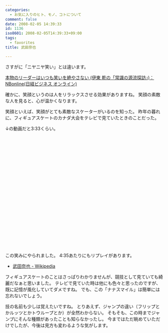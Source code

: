 ```yaml
---
categories:
  - お気に入りのヒト、モノ、コトについて
comment: false
date: 2008-02-05 14:39:33
id: 1136
iso8601: 2008-02-05T14:39:33+09:00
tags:
  - favorites
title: 武田奈也

---
```


さすがに「ニヤニヤ笑い」とは違います。

<a title="本物のリーダーはいつも笑いを絶やさない (伊東 乾の「常識の源流探訪」)：NBonline(日経ビジネス オンライン)" href="http://business.nikkeibp.co.jp/article/person/20080125/145439/">本物のリーダーはいつも笑いを絶やさない (伊東 乾の「常識の源流探訪」)：NBonline(日経ビジネス オンライン)</a>

確かに、笑顔というのは人をリラックスさせる効果がありますね。
笑顔の素敵な人を見ると、心が温かくなります。

笑顔といえば、笑顔がとても素敵なスケーターがいるのを知った。
昨年の暮れに、フィギュアスケートのカナダ大会をテレビで見ていたときのことだった。

↓の動画だと3:33くらい。

<object width="425" height="355">
  <param name="movie" value="http://www.youtube.com/v/5W-mz03rS1k&amp;rel=1" />
  <param name="wmode" value="transparent" />
  <embed src="http://www.youtube.com/v/5W-mz03rS1k&amp;rel=1" type="application/x-shockwave-flash" wmode="transparent" width="425" height="355"></embed>
</object>

この笑みにやられました。
4:35あたりにもリプレイがあります。

- <a href="http://ja.wikipedia.org/wiki/%E6%AD%A6%E7%94%B0%E5%A5%88%E4%B9%9F">武田奈也 - Wikipedia</a>


フィギュアスケートのことはさっぱりわかりませんが、競技として見ていても綺麗だなぁと思いました。
テレビで見ていた時は他にも色々と思ったのですが、既に記憶が風化していてダメですね。
でも、この「ナナスマイル」は簡単には忘れないでしょう。

技の名前も少しは覚えたいですね。
とりあえず、ジャンプの違い（フリップとかルッツとかトウループとか）が全然わからない。
そもそも、この時までジャンプにそんな種類があったことも知らなかったし。
今まではただ眺めていただけでしたが、今後は見方も変わるような気がします。
